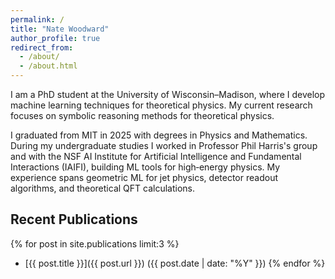```yaml
---
permalink: /
title: "Nate Woodward"
author_profile: true
redirect_from:
  - /about/
  - /about.html
---
```


I am a PhD student at the University of Wisconsin–Madison, where I develop machine learning techniques for theoretical physics. My current research focuses on symbolic reasoning methods for theoretical physics.

I graduated from MIT in 2025 with degrees in Physics and Mathematics. During my undergraduate studies I worked in Professor Phil Harris's group and with the NSF AI Institute for Artificial Intelligence and Fundamental Interactions (IAIFI), building ML tools for high‑energy physics. My experience spans geometric ML for jet physics, detector readout algorithms, and theoretical QFT calculations.

## Recent Publications

{% for post in site.publications limit:3 %}
- [{{ post.title }}]({{ post.url }}) ({{ post.date | date: "%Y" }})
{% endfor %}
